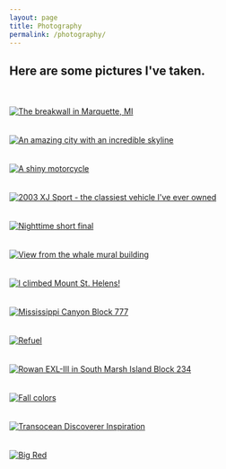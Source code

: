 ```yaml
---
layout: page
title: Photography
permalink: /photography/
---
```


## Here are some pictures I've taken.

<br/>
<br/>

<a href="assets/breakwall.JPG" data-lightbox="breakwall" data-title="The breakwall in Marquette, MI">
  <img src="breakwall.JPG" title="The breakwall in Marquette, MI">
</a>

<br/>
<br/>
<br/>

<a href="//raw.githubusercontent.com/listpau/demo/gh-pages/assets/hk.JPG" data-lightbox="hk" data-title="An amazing city with an incredible skyline">
  <img src="//raw.githubusercontent.com/listpau/demo/gh-pages/assets/hk.JPG" title="An amazing city with an incredible skyline">
</a>


<br/>
<br/>
<br/>

<a href="//raw.githubusercontent.com/listpau/demo/gh-pages/assets/motorcycle.JPG" data-lightbox="motorcycle" data-title="A shiny motorcycle">
  <img src="//raw.githubusercontent.com/listpau/demo/gh-pages/assets/motorcycle.JPG" title="A shiny motorcycle">
</a>

<br/>
<br/>
<br/>

<a href="//raw.githubusercontent.com/listpau/demo/gh-pages/assets/jag.JPG" data-lightbox="jag" data-title="2003 XJ Sport - the classiest vehicle I've ever owned">
  <img src="//raw.githubusercontent.com/listpau/demo/gh-pages/assets/jag.JPG" title="2003 XJ Sport - the classiest vehicle I've ever owned">
</a>


<br/>
<br/>
<br/>

<a href="//raw.githubusercontent.com/listpau/demo/gh-pages/assets/nightflight.JPG" data-lightbox="nightflight" data-title="Nighttime short final">
  <img src="//raw.githubusercontent.com/listpau/demo/gh-pages/assets/nightflight.JPG" title="Nighttime short final">
</a>

<br/>
<br/>
<br/>

<a href="//raw.githubusercontent.com/listpau/demo/gh-pages/assets/detroit.JPG" data-lightbox="detroit" data-title="View from the whale mural building">
  <img src="//raw.githubusercontent.com/listpau/demo/gh-pages/assets/detroit.JPG" title="View from the whale mural building">
</a>

<br/>
<br/>
<br/>

<a href="//raw.githubusercontent.com/listpau/demo/gh-pages/assets/mountsainthelens.JPG" data-lightbox="mount-saint-helens" data-title="I climbed Mount St. Helens!">
  <img src="//raw.githubusercontent.com/listpau/demo/gh-pages/assets/mountsainthelens.JPG" title="I climbed Mount St. Helens!">
</a>

<br/>
<br/>
<br/>

<a href="//raw.githubusercontent.com/listpau/demo/gh-pages/assets/mc777.JPG" data-lightbox="mc777" data-title="Mississippi Canyon Block 777">
  <img src="//raw.githubusercontent.com/listpau/demo/gh-pages/assets/mc777.JPG" title="Mississippi Canyon Block 777">
</a>

<br/>
<br/>
<br/>

<a href="//raw.githubusercontent.com/listpau/demo/gh-pages/assets/68334.JPG" data-lightbox="68334" data-title="Refuel">
  <img src="//raw.githubusercontent.com/listpau/demo/gh-pages/assets/68334.JPG" title="Refuel">
</a>

<br/>
<br/>
<br/>

<a href="//raw.githubusercontent.com/listpau/demo/gh-pages/assets/mcmoran.jpg" data-lightbox="mcmoran" data-title="Rowan EXL-III in South Marsh Island Block 234">
  <img src="//raw.githubusercontent.com/listpau/demo/gh-pages/assets/mcmoran.jpg" title="Rowan EXL-III in South Marsh Island Block 234">
</a>

<br/>
<br/>
<br/>

<a href="//raw.githubusercontent.com/listpau/demo/gh-pages/assets/tree_cropped.JPG" data-lightbox="tree" data-title="Fall colors">
  <img src="//raw.githubusercontent.com/listpau/demo/gh-pages/assets/tree_cropped.JPG" title="Fall colors">
</a>

<br/>
<br/>
<br/>

<a href="//raw.githubusercontent.com/listpau/demo/gh-pages/assets/transocean.JPG" data-lightbox="transocean" data-title="Transocean Discoverer Inspiration">
  <img src="//raw.githubusercontent.com/listpau/demo/gh-pages/assets/transocean.JPG" title="Transocean Discoverer Inspiration">
</a>

<br/>
<br/>
<br/>

<a href="//raw.githubusercontent.com/listpau/demo/gh-pages/assets/kayak.JPG" data-lightbox="kayak" data-title="Big Red">
  <img src="//raw.githubusercontent.com/listpau/demo/gh-pages/assets/kayak.JPG" title="Big Red">
</a>
